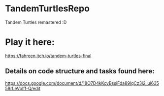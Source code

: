 # TandemTurtlesRepo
 Tandem Turtles remastered :D  <br />
 
 # Play it here:
 https://fahreen.itch.io/tandem-turtles-final
 
## Details on code structure and tasks found here:
https://docs.google.com/document/d/18O7D4kKcvBssiFda89lqCz3i2_ui63558rLeVolff-Q/edit 
